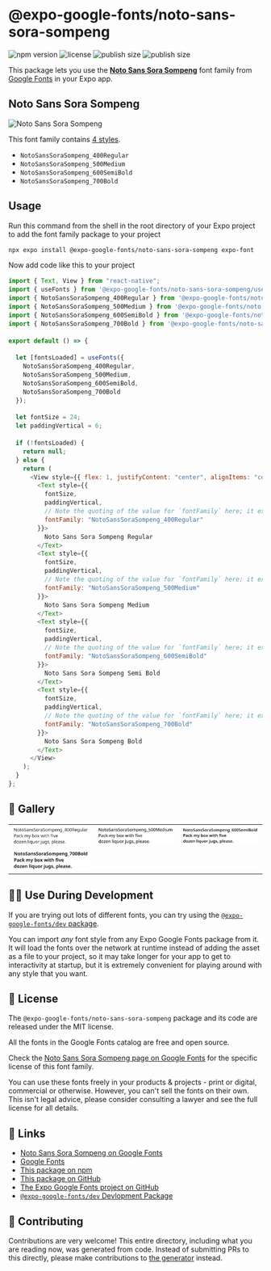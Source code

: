 # @expo-google-fonts/noto-sans-sora-sompeng

![npm version](https://flat.badgen.net/npm/v/@expo-google-fonts/noto-sans-sora-sompeng)
![license](https://flat.badgen.net/github/license/expo/google-fonts)
![publish size](https://flat.badgen.net/packagephobia/install/@expo-google-fonts/noto-sans-sora-sompeng)
![publish size](https://flat.badgen.net/packagephobia/publish/@expo-google-fonts/noto-sans-sora-sompeng)

This package lets you use the [**Noto Sans Sora Sompeng**](https://fonts.google.com/specimen/Noto+Sans+Sora+Sompeng) font family from [Google Fonts](https://fonts.google.com/) in your Expo app.

## Noto Sans Sora Sompeng

![Noto Sans Sora Sompeng](./font-family.png)

This font family contains [4 styles](#-gallery).

- `NotoSansSoraSompeng_400Regular`
- `NotoSansSoraSompeng_500Medium`
- `NotoSansSoraSompeng_600SemiBold`
- `NotoSansSoraSompeng_700Bold`

## Usage

Run this command from the shell in the root directory of your Expo project to add the font family package to your project

```sh
npx expo install @expo-google-fonts/noto-sans-sora-sompeng expo-font
```

Now add code like this to your project

```js
import { Text, View } from "react-native";
import { useFonts } from '@expo-google-fonts/noto-sans-sora-sompeng/useFonts';
import { NotoSansSoraSompeng_400Regular } from '@expo-google-fonts/noto-sans-sora-sompeng/400Regular';
import { NotoSansSoraSompeng_500Medium } from '@expo-google-fonts/noto-sans-sora-sompeng/500Medium';
import { NotoSansSoraSompeng_600SemiBold } from '@expo-google-fonts/noto-sans-sora-sompeng/600SemiBold';
import { NotoSansSoraSompeng_700Bold } from '@expo-google-fonts/noto-sans-sora-sompeng/700Bold';

export default () => {

  let [fontsLoaded] = useFonts({
    NotoSansSoraSompeng_400Regular, 
    NotoSansSoraSompeng_500Medium, 
    NotoSansSoraSompeng_600SemiBold, 
    NotoSansSoraSompeng_700Bold
  });

  let fontSize = 24;
  let paddingVertical = 6;

  if (!fontsLoaded) {
    return null;
  } else {
    return (
      <View style={{ flex: 1, justifyContent: "center", alignItems: "center" }}>
        <Text style={{
          fontSize,
          paddingVertical,
          // Note the quoting of the value for `fontFamily` here; it expects a string!
          fontFamily: "NotoSansSoraSompeng_400Regular"
        }}>
          Noto Sans Sora Sompeng Regular
        </Text>
        <Text style={{
          fontSize,
          paddingVertical,
          // Note the quoting of the value for `fontFamily` here; it expects a string!
          fontFamily: "NotoSansSoraSompeng_500Medium"
        }}>
          Noto Sans Sora Sompeng Medium
        </Text>
        <Text style={{
          fontSize,
          paddingVertical,
          // Note the quoting of the value for `fontFamily` here; it expects a string!
          fontFamily: "NotoSansSoraSompeng_600SemiBold"
        }}>
          Noto Sans Sora Sompeng Semi Bold
        </Text>
        <Text style={{
          fontSize,
          paddingVertical,
          // Note the quoting of the value for `fontFamily` here; it expects a string!
          fontFamily: "NotoSansSoraSompeng_700Bold"
        }}>
          Noto Sans Sora Sompeng Bold
        </Text>
      </View>
    );
  }
};
```

## 🔡 Gallery


||||
|-|-|-|
|![NotoSansSoraSompeng_400Regular](./400Regular/NotoSansSoraSompeng_400Regular.ttf.png)|![NotoSansSoraSompeng_500Medium](./500Medium/NotoSansSoraSompeng_500Medium.ttf.png)|![NotoSansSoraSompeng_600SemiBold](./600SemiBold/NotoSansSoraSompeng_600SemiBold.ttf.png)||
|![NotoSansSoraSompeng_700Bold](./700Bold/NotoSansSoraSompeng_700Bold.ttf.png)||||


## 👩‍💻 Use During Development

If you are trying out lots of different fonts, you can try using the [`@expo-google-fonts/dev` package](https://github.com/expo/google-fonts/tree/master/font-packages/dev#readme).

You can import _any_ font style from any Expo Google Fonts package from it. It will load the fonts over the network at runtime instead of adding the asset as a file to your project, so it may take longer for your app to get to interactivity at startup, but it is extremely convenient for playing around with any style that you want.


## 📖 License

The `@expo-google-fonts/noto-sans-sora-sompeng` package and its code are released under the MIT license.

All the fonts in the Google Fonts catalog are free and open source.

Check the [Noto Sans Sora Sompeng page on Google Fonts](https://fonts.google.com/specimen/Noto+Sans+Sora+Sompeng) for the specific license of this font family.

You can use these fonts freely in your products & projects - print or digital, commercial or otherwise. However, you can't sell the fonts on their own. This isn't legal advice, please consider consulting a lawyer and see the full license for all details.

## 🔗 Links

- [Noto Sans Sora Sompeng on Google Fonts](https://fonts.google.com/specimen/Noto+Sans+Sora+Sompeng)
- [Google Fonts](https://fonts.google.com/)
- [This package on npm](https://www.npmjs.com/package/@expo-google-fonts/noto-sans-sora-sompeng)
- [This package on GitHub](https://github.com/expo/google-fonts/tree/master/font-packages/noto-sans-sora-sompeng)
- [The Expo Google Fonts project on GitHub](https://github.com/expo/google-fonts)
- [`@expo-google-fonts/dev` Devlopment Package](https://github.com/expo/google-fonts/tree/master/font-packages/dev)

## 🤝 Contributing

Contributions are very welcome! This entire directory, including what you are reading now, was generated from code. Instead of submitting PRs to this directly, please make contributions to [the generator](https://github.com/expo/google-fonts/tree/master/packages/generator) instead.

